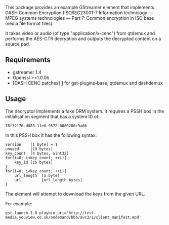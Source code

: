 This package provides an example GStreamer element that implements
DASH Common Encryption (ISO/IEC23001-7 Information technology — MPEG 
systems technologies — Part 7: Common encryption in ISO base media 
file format files).

It takes video or audio (of type "application/x-cenc")
from qtdemux and performs the AES-CTR decryption and outputs the decrypted
content on a source pad.

Requirements
------------
*   gstreamer 1.4
*   Openssl >=1.0.0h
*   [DASH CENC patches] [1] for gst-plugins-base, qtdemux and dashdemux

Usage
-----
The decryptor implements a fake DRM system. It requires a PSSH box in
the initialisation segment that has a system ID of:

    78f32170-d883-11e0-9572-0800200c9a66

In this PSSH box it has the following syntax:

    version    [1 byte] = 1
    unused     [19 bytes]
    key_count  [4 bytes, uint32]
    for(i=0; i<key_count; ++i){
        key_id [16 bytes]
    }
    for(i=0; i<key_count; ++i){
        url_length  [1 byte]
        url         [url_length bytes]
    }

The element will attempt to download the keys from the given URL.

For example:

    gst-launch-1.0 playbin uri='http://test-media.youview.co.uk/ondemand/bbb/avc3/1/client_manifest.mpd'


[1]: https://bugzilla.gnome.org/show_bug.cgi?id=705991

